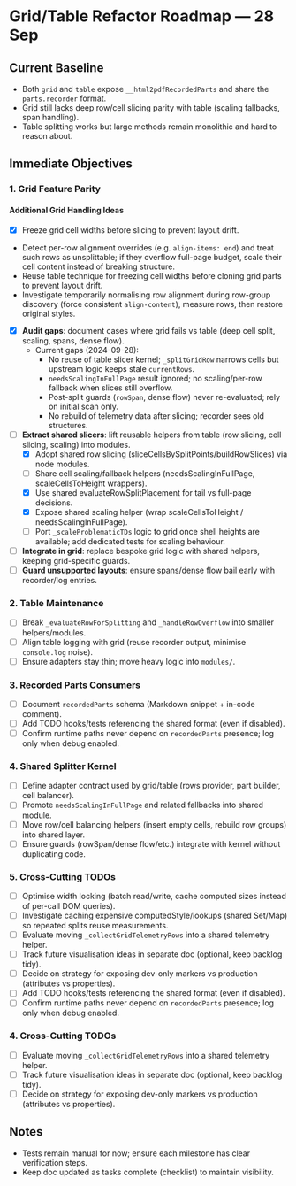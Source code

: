 # Grid/Table Refactor Roadmap — 28 Sep

## Current Baseline
- Both `grid` and `table` expose `__html2pdfRecordedParts` and share the `parts.recorder` format.
- Grid still lacks deep row/cell slicing parity with table (scaling fallbacks, span handling).
- Table splitting works but large methods remain monolithic and hard to reason about.

## Immediate Objectives

### 1. Grid Feature Parity
#### Additional Grid Handling Ideas
- [x] Freeze grid cell widths before slicing to prevent layout drift.
- Detect per-row alignment overrides (e.g. `align-items: end`) and treat such rows as unsplittable; if they overflow full-page budget, scale their cell content instead of breaking structure.
- Reuse table technique for freezing cell widths before cloning grid parts to prevent layout drift.
- Investigate temporarily normalising row alignment during row-group discovery (force consistent `align-content`), measure rows, then restore original styles.

- [x] **Audit gaps**: document cases where grid fails vs table (deep cell split, scaling, spans, dense flow).
  - Current gaps (2024-09-28):
    - No reuse of table slicer kernel; `_splitGridRow` narrows cells but upstream logic keeps stale `currentRows`.
    - `needsScalingInFullPage` result ignored; no scaling/per-row fallback when slices still overflow.
    - Post-split guards (`rowSpan`, dense flow) never re-evaluated; rely on initial scan only.
    - No rebuild of telemetry data after slicing; recorder sees old structures.
- [ ] **Extract shared slicers**: lift reusable helpers from table (row slicing, cell slicing, scaling) into modules.
  - [x] Adopt shared row slicing (sliceCellsBySplitPoints/buildRowSlices) via node modules.
  - [ ] Share cell scaling/fallback helpers (needsScalingInFullPage, scaleCellsToHeight wrappers).
  - [x] Use shared evaluateRowSplitPlacement for tail vs full-page decisions.
  - [x] Expose shared scaling helper (wrap scaleCellsToHeight / needsScalingInFullPage).
  - [ ] Port `_scaleProblematicTDs` logic to grid once shell heights are available; add dedicated tests for scaling behaviour.
- [ ] **Integrate in grid**: replace bespoke grid logic with shared helpers, keeping grid-specific guards.
- [ ] **Guard unsupported layouts**: ensure spans/dense flow bail early with recorder/log entries.

### 2. Table Maintenance
- [ ] Break `_evaluateRowForSplitting` and `_handleRowOverflow` into smaller helpers/modules.
- [ ] Align table logging with grid (reuse recorder output, minimise `console.log` noise).
- [ ] Ensure adapters stay thin; move heavy logic into `modules/`.

### 3. Recorded Parts Consumers
- [ ] Document `recordedParts` schema (Markdown snippet + in-code comment).
- [ ] Add TODO hooks/tests referencing the shared format (even if disabled).
- [ ] Confirm runtime paths never depend on `recordedParts` presence; log only when debug enabled.

### 4. Shared Splitter Kernel
- [ ] Define adapter contract used by grid/table (rows provider, part builder, cell balancer).
- [ ] Promote `needsScalingInFullPage` and related fallbacks into shared module.
- [ ] Move row/cell balancing helpers (insert empty cells, rebuild row groups) into shared layer.
- [ ] Ensure guards (rowSpan/dense flow/etc.) integrate with kernel without duplicating code.

### 5. Cross-Cutting TODOs
- [ ] Optimise width locking (batch read/write, cache computed sizes instead of per-call DOM queries).
- [ ] Investigate caching expensive computedStyle/lookups (shared Set/Map) so repeated splits reuse measurements.
- [ ] Evaluate moving `_collectGridTelemetryRows` into a shared telemetry helper.
- [ ] Track future visualisation ideas in separate doc (optional, keep backlog tidy).
- [ ] Decide on strategy for exposing dev-only markers vs production (attributes vs properties).
- [ ] Add TODO hooks/tests referencing the shared format (even if disabled).
- [ ] Confirm runtime paths never depend on `recordedParts` presence; log only when debug enabled.

### 4. Cross-Cutting TODOs
- [ ] Evaluate moving `_collectGridTelemetryRows` into a shared telemetry helper.
- [ ] Track future visualisation ideas in separate doc (optional, keep backlog tidy).
- [ ] Decide on strategy for exposing dev-only markers vs production (attributes vs properties).

## Notes
- Tests remain manual for now; ensure each milestone has clear verification steps.
- Keep doc updated as tasks complete (checklist) to maintain visibility.
